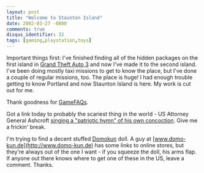 ```yaml
---
layout: post
title: "Welcome to Staunton Island"
date: 2002-03-27 -0800
comments: true
disqus_identifier: 32
tags: [gaming,playstation,toys]
---
```

Important things first: I've finished finding all of the hidden packages
on the first island in [Grand Theft Auto
3](http://www.rockstargames.com/grandtheftauto3/) and now I've made it
to the second island. I've been doing mostly taxi missions to get to
know the place, but I've done a couple of regular missions, too. The
place is huge! I had enough trouble getting to know Portland and now
Staunton Island is here. My work is cut out for me.

 Thank goodness for [GameFAQs](http://www.gamefaqs.com).

 Got a link today to probably the scariest thing in the world - US
Attorney General Ashcroft [singing a "patriotic hymn" of his own
concoction](http://www.cnn.com/video/us/2002/02/25/ashcroft.sings.wbtv.med.html).
Give me a frickin' break.

 I'm trying to find a decent stuffed [Domokun](http://www.domomode.com)
doll. A guy at [www.domo-kun.de](http://www.domo-kun.de) has some links
to online stores, but they're always out of the one I want - if you
squeeze the doll, his arms flap. If anyone out there knows where to get
one of these in the US, leave a comment. Thanks.
